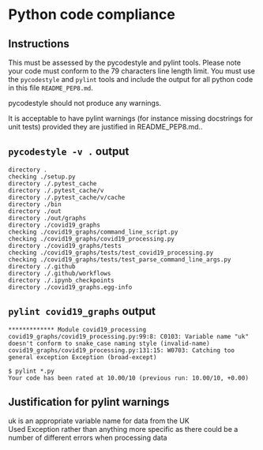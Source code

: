 # Python code compliance

## Instructions

This must be assessed by the pycodestyle and pylint tools. 
Please note your code must conform to the 79 characters line length limit. 
You must use the `pycodestyle` and `pylint` tools and include the output for 
all python code in this file `README_PEP8.md`. 

pycodestyle should not produce any warnings.

It is acceptable to have pylint warnings (for instance missing docstrings for unit tests)
 provided they are justified in README_PEP8.md..

## `pycodestyle -v .` output
```
directory .
checking ./setup.py
directory ./.pytest_cache
directory ./.pytest_cache/v
directory ./.pytest_cache/v/cache
directory ./bin
directory ./out
directory ./out/graphs
directory ./covid19_graphs
checking ./covid19_graphs/command_line_script.py
checking ./covid19_graphs/covid19_processing.py
directory ./covid19_graphs/tests
checking ./covid19_graphs/tests/test_covid19_processing.py
checking ./covid19_graphs/tests/test_parse_command_line_args.py
directory ./.github
directory ./.github/workflows
directory ./.ipynb_checkpoints
directory ./covid19_graphs.egg-info
```

## `pylint covid19_graphs` output
```
************* Module covid19_processing
covid19_graphs/covid19_processing.py:99:8: C0103: Variable name "uk" doesn't conform to snake_case naming style (invalid-name)
covid19_graphs/covid19_processing.py:131:15: W0703: Catching too general exception Exception (broad-except)
```
```
$ pylint *.py
Your code has been rated at 10.00/10 (previous run: 10.00/10, +0.00)
```

## Justification for pylint warnings

uk is an appropriate variable name for data from the UK  
Used Exception rather than anything more specific as there could be a number of different errors when processing data
